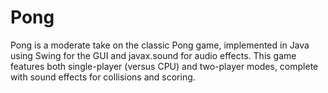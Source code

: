 # Pong
Pong is a moderate take on the classic Pong game, implemented in Java using Swing for the GUI and javax.sound for audio effects. This game features both single-player (versus CPU) and two-player modes, complete with sound effects for collisions and scoring.
